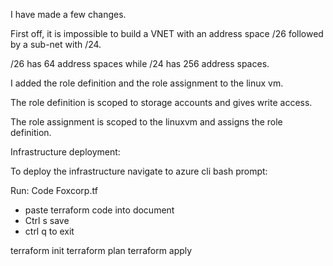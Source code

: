 I have made a few changes.

First off, it is impossible to build a VNET with an address space /26 followed by a sub-net with /24.

/26 has 64 address spaces while /24 has 256 address spaces.

I added the role definition and the role assignment to the linux vm.

The role definition is scoped to storage accounts and gives write access.

The role assignment is scoped to the linuxvm and assigns the role definition.

Infrastructure deployment:

To deploy the infrastructure navigate to azure cli bash prompt:

Run:
Code Foxcorp.tf
- paste terraform code into document
- Ctrl s save
- ctrl q to exit

terraform init
terraform plan
terraform apply
